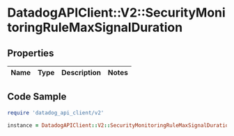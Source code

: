 # DatadogAPIClient::V2::SecurityMonitoringRuleMaxSignalDuration

## Properties

| Name | Type | Description | Notes |
| ---- | ---- | ----------- | ----- |

## Code Sample

```ruby
require 'datadog_api_client/v2'

instance = DatadogAPIClient::V2::SecurityMonitoringRuleMaxSignalDuration.new()
```

